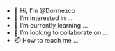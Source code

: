 - 👋 Hi, I’m @Dormezco
- 👀 I’m interested in ...
- 🌱 I’m currently learning ...
- 💞️ I’m looking to collaborate on ...
- 📫 How to reach me ...

<!---
Dormezco/Dormezco is a ✨ special ✨ repository because its `README.md` (this file) appears on your GitHub profile.
You can click the Preview link to take a look at your changes.
--->
